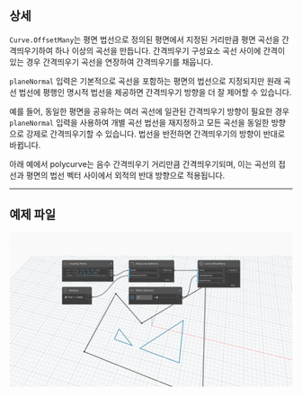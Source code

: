 ## 상세
`Curve.OffsetMany`는 평면 법선으로 정의된 평면에서 지정된 거리만큼 평면 곡선을 간격띄우기하여 하나 이상의 곡선을 만듭니다. 간격띄우기 구성요소 곡선 사이에 간격이 있는 경우 간격띄우기 곡선을 연장하여 간격띄우기를 채웁니다.

`planeNormal` 입력은 기본적으로 곡선을 포함하는 평면의 법선으로 지정되지만 원래 곡선 법선에 평행인 명시적 법선을 제공하면 간격띄우기 방향을 더 잘 제어할 수 있습니다.

예를 들어, 동일한 평면을 공유하는 여러 곡선에 일관된 간격띄우기 방향이 필요한 경우 `planeNormal` 입력을 사용하여 개별 곡선 법선을 재지정하고 모든 곡선을 동일한 방향으로 강제로 간격띄우기할 수 있습니다. 법선을 반전하면 간격띄우기의 방향이 반대로 바뀝니다.

아래 예에서 polycurve는 음수 간격띄우기 거리만큼 간격띄우기되며, 이는 곡선의 접선과 평면의 법선 벡터 사이에서 외적의 반대 방향으로 적용됩니다.
___
## 예제 파일

![Curve.OffsetMany](./Autodesk.DesignScript.Geometry.Curve.OffsetMany_img.jpg)
